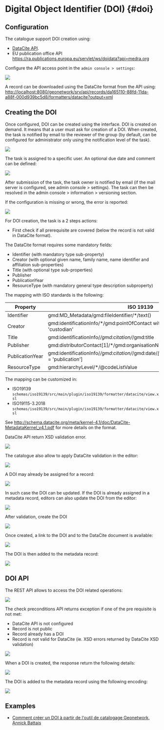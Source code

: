 # Digital Object Identifier (DOI) {#doi}

## Configuration

The catalogue support DOI creation using:

-   [DataCite API](https://support.datacite.org/docs/mds-api-guide).
-   EU publication office API <https://ra.publications.europa.eu/servlet/ws/doidata?api=medra.org>

Configure the API access point in the `admin console > settings`:

![](img/doi-admin-console.png)

A record can be downloaded using the DataCite format from the API using: <http://localhost:8080/geonetwork/srv/api/records/da165110-88fd-11da-a88f-000d939bc5d8/formatters/datacite?output=xml>

## Creating the DOI

Once configured, DOI can be created using the interface. DOI is created on demand. It means that a user must ask for creation of a DOI. When created, the task is notified by email to the reviewer of the group (by default, can be configured for administrator only using the notification level of the task).

![](img/doi-request-menu.png)

The task is assigned to a specific user. An optional due date and comment can be defined:

![](img/doi-request-popup.png)

After submission of the task, the task owner is notified by email (if the mail server is configured, see admin console > settings). The task can then be resolved in the admin console > information > versioning section.

If the configuration is missing or wrong, the error is reported:

![](img/doi-config-wrong.png)

For DOI creation, the task is a 2 steps actions:

-   First check if all prerequisite are covered (below the record is not valid in DataCite format).

The DataCite format requires some mandatory fields:

-   Identifier (with mandatory type sub-property)
-   Creator (with optional given name, family name, name identifier and affiliation sub-properties)
-   Title (with optional type sub-properties)
-   Publisher
-   PublicationYear
-   ResourceType (with mandatory general type description subproperty)

The mapping with ISO standards is the following:

| Property          | ISO 19139                                                                                                   | ISO 19115-3
| ----------------- | ----------------------------------------------------------------------------------------------------------- | -----------------------------------------------------------------------------------------------------------
| Identifier        | gmd:MD_Metadata/gmd:fileIdentifier/*/text()                                                                 | mdb:MD_Metadata/mdb:metadataIdentifier/*/mcc:code/*/text()
| Creator           | gmd:identificationInfo/*/gmd:pointOfContact with role 'pointOfContact' or 'custodian'                       | mdb:identificationInfo/*/mri:pointOfContact with role 'pointOfContact' or 'custodian'
| Title             | gmd:identificationInfo/*/gmd:citation/*/gmd:title                                                           | mdb:identificationInfo/*/mri:citation/*/cit:title
| Publisher         | gmd:distributorContact[1]/*/gmd:organisationName/gco:CharacterString                                        | mrd:distributorContact[1]/*/cit:party/*/cit:organisationName/gco:CharacterString
| PublicationYear   | gmd:identificationInfo/*/gmd:citation/*/gmd:date/*[gmd:dateType/*/@codeListValue = 'publication']           | mdb:identificationInfo/*/mri:citation/*/cit:date/*[cit:dateType/*/@codeListValue = 'publication']
| ResourceType      | gmd:hierarchyLevel/*/@codeListValue                                                                         | mdb:metadataScope/*/mdb:resourceScope/*/@codeListValue

The mapping can be customized in:

-   ISO19139 `schemas/iso19139/src/main/plugin/iso19139/formatter/datacite/view.xsl`
-   ISO19115-3.2018 `schemas/iso19139/src/main/plugin/iso19139/formatter/datacite/view.xsl`

See <http://schema.datacite.org/meta/kernel-4.1/doc/DataCite-MetadataKernel_v4.1.pdf> for more details on the format.

DataCite API return XSD validation error.

![](img/doi-request-check.png)

The catalogue also allow to apply DataCite validation in the editor:

![](img/doi-validation.png)

A DOI may already be assigned for a record:

![](img/doi-exists.png)

In such case the DOI can be updated. If the DOI is already assigned in a metadata record, editors can also update the DOI from the editor:

![](img/doi-update-in-editor.png)

After validation, create the DOI

![](img/doi-request-check-ok.png)

Once created, a link to the DOI and to the DataCite document is available:

![](img/doi-created.png)

The DOI is then added to the metadata record:

![](img/doi-in-xml.png)

## DOI API

The REST API allows to access the DOI related operations:

![](img/doi-api.png)

The check preconditions API returns exception if one of the pre requisite is not met:

-   DataCite API is not configured
-   Record is not public
-   Record already has a DOI
-   Record is not valid for DataCite (ie. XSD errors returned by DataCite XSD validation)

![](img/doi-api-check.png)

When a DOI is created, the response return the following details:

![](img/doi-api-done.png)

The DOI is added to the metadata record using the following encoding:

![](img/doi-in-xml.png)

## Examples

-   [Comment créer un DOI à partir de l'outil de catalogage Geonetwork, Annick Battais](https://sist19.sciencesconf.org/data/pages/SIST19_A_BATTAIS.pdf)
